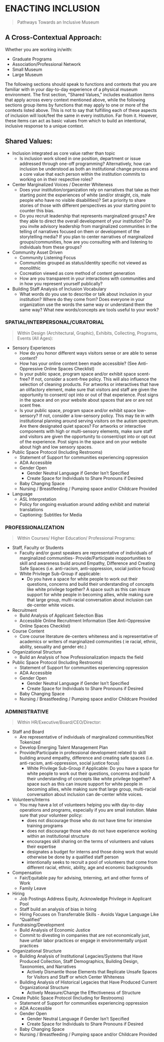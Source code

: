 # ENACTING INCLUSION
> Pathways Towards an Inclusive Museum

## A Cross-Contextual Approach:

Whether you are working in/with:
- Graduate Programs
- Association/Professional Network
- Small Museum
- Large Museum

The following sections should speak to functions and contexts that you are
familiar with in your day-to-day experience of a physical museum environment. 
The first section, "Shared Values," includes evaluation items that apply across every context 
mentioned above, while the following sections group items by functions that 
may apply to one or more of the contexts listed above. 
This is not to say that fulfilling each of these aspects of inclusion
will look/feel the same in every institution. Far from it. However, these items
can act as basic values from which to build an intentional, inclusive response
to a unique context.

## Shared Values:

- Inclusion integrated as core value rather than topic
  - Is inclusion work siloed in one position, department or issue addressed through
    one-off programming? Alternatively, how can inclusion be understood as both an
    institutional change process and a core value that each person within the
    institution commits to working on in their respective roles?
- Center Marginalized Voices / Decenter Whiteness
  - Does your institution/organization rely on narratives that take as their
    starting point the experiences of white (and/or straight, cis, male people who
    have no visible disabilities)? Set a priority to share stories of those with
    different perspectives as your starting point to counter this bias.
  - Do you recruit leadership that represents marginalized groups? Are they able to
    direct the overall development of your institution? Do you invite advisory
    leadership from marginalized communities in the telling of narratives focused on
    them or development of the storytelling media? If you plan to center narratives
    of marginalized groups/communities, how are you consulting with and listening to
    individuals from these groups?
- Community Asset Driven
  - Community Listening Focus
  - Communities grouped as status/identity specific not viewed as monolithic
  - Cocreation viewed as core method of content generation
  - How are you transparent in your interactions with communities and in how you represent yourself publically?
- Building Staff Analysis of Inclusion Vocabulary
  - What words do you use to describe or talk about inclusion in your institution?
    Where do they come from? Does everyone in your organization use the words the
    same way or understand them the same way? What new words/concepts are tools
    useful to your work? 

### SPATIAL/INTERPERSONAL/CURATORIAL
> Within Design (Architectural, Graphic), Exhibits, Collecting, Programs, Events (All Ages):

- Sensory Experiences
  - How do you honor different ways visitors sense or are able to sense content? 
  - How has your online content been made accessible? (See Anti-Oppressive Online Spaces Checklist)
  - Is your public space, program space and/or exhibit space scent-free? If not,
    consider a scent-free policy. This will also influence the selection of cleaning
    products. For artworks or interactives that have an olifactory element, make
    sure that visitors and staff are given the opportunity to consent/ opt into or
    out of that experience. Post signs in the space and on your website about 
    spaces that are or are not scent free.
   - Is your public space, program space and/or exhibit space low-sensory? If not,
    consider a low-sensory policy. This may tie in with institutional planning around
    serving visitors on the autism spectrum. Are there designated quiet spaces? 
    For artworks or interactive components with high or multi-sensory elements, 
    make sure staff and visitors are given the opportunity to consent/opt into or opt 
    out of the experience. Post signs in the space and on your website about high and low sensory spaces.
- Public Space Protocol (Including Restrooms)
  - Statement of Support for communities experiencing oppression
  - ADA Accessible
  - Gender Open
    - Gender Neutral Language if Gender Isn’t Specified
    - Create Space for Individuals to Share Pronouns if Desired
  - Baby Changing Space
  - Nursing / Breastfeeding / Pumping space and/or Childcare Provided
 - Language 
   - ASL Interpretation
   - Policy for ongoing evaluation around adding exhibit and material translations
   - Captioning: Subtitles for Media

### PROFESSIONALIZATION
> Within Courses/ Higher Education/ Professional Programs:

- Staff, Faculty or Students
  - Faculty and/or guest speakers are representative of individuals of marginalized
  communities- Provide/Participate inopportunities to skill and awareness build around Empathy, 
  Difference and Creating Safe Spaces (i.e. anti-racism, anti-oppression, social justice focus)
  - White Privilege Sub-Group if applicable: 
    - Do you have a space for white people to work out their questions, concerns and
      build their understanding of concepts like white privilege together? A space
      such as this can insure support for white people in becoming allies, while
      making sure that large group, multi-racial conversation about inclusion can
      de-center white voices.
- Recruitment
  - Build Analysis of Applicant Selection Bias
  - Accessible Online Recruitment Information (See Anti-Oppressive Online Spaces Checklist)
- Course Content
  - Core course literature de-centers whiteness and is representative of academics
  or writers of marginalized communities ( ie racial, ethnic, ability, sexuality
  and gender etc.)
- Organizational Structure
  - Build an Analysis of how Professionalization impacts the field
- Public Space Protocol (Including Restrooms)
   - Statement of Support for communities experiencing oppression
   - ADA Accessible
   - Gender Open
     - Gender Neutral Language if Gender Isn’t Specified
     - Create Space for Individuals to Share Pronouns if Desired
  - Baby Changing Space
  - Nursing / Breastfeeding / Pumping space and/or Childcare Provided

### ADMINISTRATIVE
> Within HR/Executive/Board/CEO/Director:

- Staff and Board 
  - Are representative of individuals of marginalized communities/Not Tokenized
  - Develop Emerging Talent Management Plan
  - Provide/Participate in professional development related to
  skill building around empathy, difference and creating safe spaces
  (i.e. anti-racism, anti-oppression, social justice focus)
     - White Privilege Sub-Group if Applicable: 
      Do you have a space for white people to work out their questions, concerns and
      build their understanding of concepts like white privilege together? A space
      such as this can insure support for white people in becoming allies, while
      making sure that large group, multi-racial conversation about inclusion can
      de-center white voices.
- Volunteers/Interns
  - You may have a lot of volunteers helping you with day-to-day operations and programs, 
  especially if you are small instution. Make sure that your volunteer policy:
    - does not discourage those who do not have time for intensive training programs
    - does not discourage those who do not have experience working within an institutional structure
    - encourages skill sharing on the terms of volunteers and values their expertise
    - designates a budget for interns and those doing work that would otherwise be done by a qualified staff person
    - intentionally seeks to recruit a pool of volunteers that come from different racial, ethnic, ability, age and economic backgrounds
- Compensation 
  - Fair/Equitable pay for advising, tnterning, art and other forms of Work
  - Family Leave
- Hiring
  - Job Postings Address Equity, Acknowledge Privilege in Applicant Pool
  - Staff build an analysis of bias in hiring
  - Hiring Focuses on Transferrable Skills - Avoids Vague Language Like “Qualified”
- Fundraising/Development
  - Build Analysis of Economic Justice
  - Commit to divesting in companies that are not economically just, have unfair labor 
  practices or engage in environmentally unjust practices
- Organizational Structure
  - Building Analysis of Institutional Legacies/Systems that Have Produced
  Collection, Staff Demographics, Building Design, Taxonomies, and Narratives
    - Actively Dismantle those Elements that Replicate Unsafe Spaces for Visitors and
    Staff or which Center Whiteness
  - Building Analysis of Historical Legacies that Have Produced Current
    Organizational Structure
    - Actively Measure/Change the Effectiveness of Structure
- Create Public Space Protocol (Including for Restrooms)
   - Statement of Support for communities experiencing oppression
   - ADA Accessible
   - Gender Open
     - Gender Neutral Language if Gender Isn’t Specified
     - Create Space for Individuals to Share Pronouns if Desired
  - Baby Changing Space
  - Nursing / Breastfeeding / Pumping space and/or Childcare Provided
